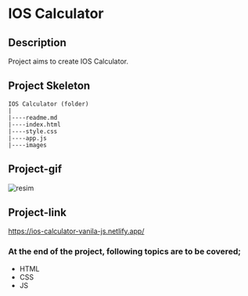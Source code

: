 # IOS Calculator
## Description
Project aims to create IOS Calculator.
## Project Skeleton
```
IOS Calculator (folder)
|
|----readme.md
|----index.html
|----style.css
|----app.js		
|----images
```
## Project-gif
![resim](https://user-images.githubusercontent.com/118947355/232168698-d91402ff-b178-4555-b957-5663eb9233d9.png)
## Project-link
https://ios-calculator-vanila-js.netlify.app/
### At the end of the project, following topics are to be covered;
- HTML
- CSS
- JS
